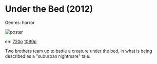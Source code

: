 # Under the Bed (2012)

Genres: horror

![poster](http://image.tmdb.org/t/p/w500/4spNXOJTChP8VsGLYrhBUKo0VGD.jpg)

en:
  [720p](magnet:?xt=urn:btih:1B6489362ED05D4314851A00CB51A5DF1D488087&tr=udp://glotorrents.pw:6969/announce&tr=udp://tracker.opentrackr.org:1337/announce&tr=udp://torrent.gresille.org:80/announce&tr=udp://tracker.openbittorrent.com:80&tr=udp://tracker.coppersurfer.tk:6969&tr=udp://tracker.leechers-paradise.org:6969&tr=udp://p4p.arenabg.ch:1337&tr=udp://tracker.internetwarriors.net:1337)
  [1080p](magnet:?xt=urn:btih:D7D28385F747F9F397EE6B2DE63DEBDFE9A43528&tr=udp://glotorrents.pw:6969/announce&tr=udp://tracker.opentrackr.org:1337/announce&tr=udp://torrent.gresille.org:80/announce&tr=udp://tracker.openbittorrent.com:80&tr=udp://tracker.coppersurfer.tk:6969&tr=udp://tracker.leechers-paradise.org:6969&tr=udp://p4p.arenabg.ch:1337&tr=udp://tracker.internetwarriors.net:1337)
  


Two brothers team up to battle a creature under the bed, in what is being described as a "suburban nightmare" tale.